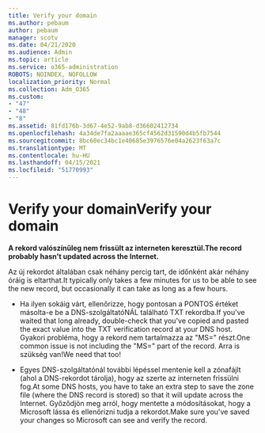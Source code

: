 ```yaml
---
title: Verify your domain
ms.author: pebaum
author: pebaum
manager: scotv
ms.date: 04/21/2020
ms.audience: Admin
ms.topic: article
ms.service: o365-administration
ROBOTS: NOINDEX, NOFOLLOW
localization_priority: Normal
ms.collection: Adm_O365
ms.custom:
- "47"
- "48"
- "8"
ms.assetid: 81fd176b-3d67-4e52-9ab8-d36602412734
ms.openlocfilehash: 4a34de7fa2aaaae365cf4562d31590d4b5fb7544
ms.sourcegitcommit: 8bc60ec34bc1e40685e3976576e04a2623f63a7c
ms.translationtype: MT
ms.contentlocale: hu-HU
ms.lasthandoff: 04/15/2021
ms.locfileid: "51770993"
---
```

# <a name="verify-your-domain"></a><span data-ttu-id="066bc-102">Verify your domain</span><span class="sxs-lookup"><span data-stu-id="066bc-102">Verify your domain</span></span>

 <span data-ttu-id="066bc-103">**A rekord valószínűleg nem frissült az interneten keresztül.**</span><span class="sxs-lookup"><span data-stu-id="066bc-103">**The record probably hasn't updated across the Internet.**</span></span>
  
<span data-ttu-id="066bc-104">Az új rekordot általában csak néhány percig tart, de időnként akár néhány óráig is eltarthat.</span><span class="sxs-lookup"><span data-stu-id="066bc-104">It typically only takes a few minutes for us to be able to see the new record, but occasionally it can take as long as a few hours.</span></span> 
  
- <span data-ttu-id="066bc-105">Ha ilyen sokáig várt, ellenőrizze, hogy pontosan a PONTOS értéket másolta-e be a DNS-szolgáltatóNÁL található TXT rekordba.</span><span class="sxs-lookup"><span data-stu-id="066bc-105">If you've waited that long already, double-check that you've copied and pasted the exact value into the TXT verification record at your DNS host.</span></span> <span data-ttu-id="066bc-106">Gyakori probléma, hogy a rekord nem tartalmazza az "MS=" részt.</span><span class="sxs-lookup"><span data-stu-id="066bc-106">One common issue is not including the "MS=" part of the record.</span></span> <span data-ttu-id="066bc-107">Arra is szükség van!</span><span class="sxs-lookup"><span data-stu-id="066bc-107">We need that too!</span></span>

- <span data-ttu-id="066bc-108">Egyes DNS-szolgáltatónál további lépéssel mentenie kell a zónafájlt (ahol a DNS-rekordot tárolja), hogy az szerte az interneten frissülni fog.</span><span class="sxs-lookup"><span data-stu-id="066bc-108">At some DNS hosts, you have to take an extra step to save the zone file (where the DNS record is stored) so that it will update across the Internet.</span></span> <span data-ttu-id="066bc-109">Győződjön meg arról, hogy mentette a módosításokat, hogy a Microsoft lássa és ellenőrizni tudja a rekordot.</span><span class="sxs-lookup"><span data-stu-id="066bc-109">Make sure you've saved your changes so Microsoft can see and verify the record.</span></span>
